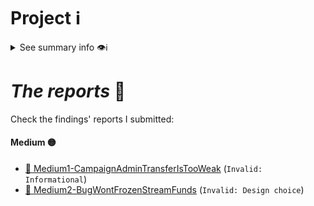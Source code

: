 # Project ℹ️

<details> <summary> See summary info 👁️ℹ️ </summary>

🔗 [2024-05-Sablier](https://github.com/Cyfrin/2024-05-Sablier)

🔗 Competition details on CodeHawks: [click here](https://www.codehawks.com/contests/clvb9njmy00012dqjyaavpl44)

According to the developers:

---

_`Sablier is a permissionless token distribution protocol for ERC-20 assets. It can be used for vesting, payroll, airdrops, and more. The sender of a payment stream first deposits a specific amount of ERC-20 tokens in a contract. Then, the contract progressively allocates the funds to the recipient, who can access them as they become available over time. The payment rate is influenced by various factors such as the start time, the end time, the total amount of tokens deposited and the type of stream.`_

---

# Rewards Earned 💸🧠

- Experience and knowledge. 😄
- 0$ 💸

# Lessons Learned 🧑‍💻

- Experience.

</details>

# _The reports_ 📝

Check the findings' reports I submitted:

#### Medium 🟡

- [🔗 Medium1-CampaignAdminTransferIsTooWeak](./Medium1-CampaingAdminTransferIsTooWeak.md) (`Invalid: Informational`)
- [🔗 Medium2-BugWontFrozenStreamFunds](./Medium2-BugWontFrozenStreamedFunds.md) (`Invalid: Design choice`)
